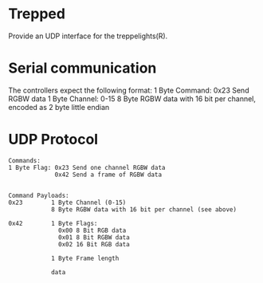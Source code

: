 
# Trepped

Provide an UDP interface for the treppelights(R).


# Serial communication

The controllers expect the following format:
    1 Byte Command: 0x23 Send RGBW data
    1 Byte Channel: 0-15
    8 Byte RGBW data with 16 bit per channel,
                     encoded as 2 byte little endian



# UDP Protocol

    Commands:
    1 Byte Flag: 0x23 Send one channel RGBW data
                 0x42 Send a frame of RGBW data

    
    Command Payloads:
    0x23        1 Byte Channel (0-15)
                8 Byte RGBW data with 16 bit per channel (see above)

    0x42        1 Byte Flags:
                  0x00 8 Bit RGB data
                  0x01 8 Bit RGBW data
                  0x02 16 Bit RGB data

                1 Byte Frame length

                data

    

